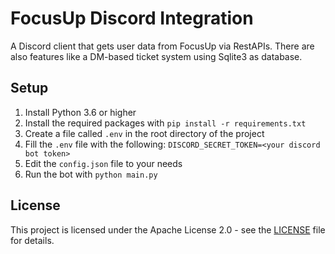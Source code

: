 # FocusUp Discord Integration

A Discord client that gets user data from FocusUp via RestAPIs.
There are also features like a DM-based ticket system using Sqlite3 as database.

## Setup
1. Install Python 3.6 or higher
2. Install the required packages with `pip install -r requirements.txt`
3. Create a file called `.env` in the root directory of the project
4. Fill the `.env` file with the following:
```DISCORD_SECRET_TOKEN=<your discord bot token>```
5. Edit the `config.json` file to your needs
6. Run the bot with `python main.py`

## License
This project is licensed under the Apache License 2.0 - see the [LICENSE](LICENSE) file for details.